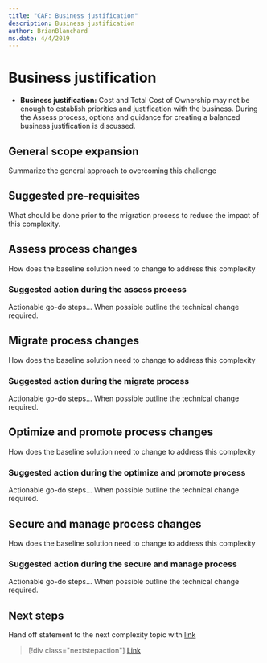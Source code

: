 ```yaml
---
title: "CAF: Business justification"
description: Business justification
author: BrianBlanchard
ms.date: 4/4/2019
---
```


# Business justification

- **Business justification:** Cost and Total Cost of Ownership may not be enough to establish priorities and justification with the business. During the Assess process, options and guidance for creating a balanced business justification is discussed.

## General scope expansion

Summarize the general approach to overcoming this challenge

## Suggested pre-requisites

What should be done prior to the migration process to reduce the impact of this complexity.

## Assess process changes

How does the baseline solution need to change to address this complexity

### Suggested action during the assess process

Actionable go-do steps... When possible outline the technical change required.

## Migrate process changes

How does the baseline solution need to change to address this complexity

### Suggested action during the migrate process

Actionable go-do steps... When possible outline the technical change required.

## Optimize and promote process changes

How does the baseline solution need to change to address this complexity

### Suggested action during the optimize and promote process

Actionable go-do steps... When possible outline the technical change required.

## Secure and manage process changes

How does the baseline solution need to change to address this complexity

### Suggested action during the secure and manage process

Actionable go-do steps... When possible outline the technical change required.

## Next steps

Hand off statement to the next complexity topic with [link](./link.md)

> [!div class="nextstepaction"]
> [Link](./link.md)